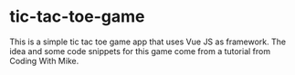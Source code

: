 # tic-tac-toe-game

This is a simple tic tac toe game app that uses Vue JS as framework. The idea and some code snippets for this game come from a tutorial from Coding With Mike.